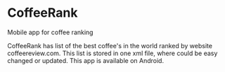 # CoffeeRank
Mobile app for coffee ranking

CoffeeRank has list of the best coffee's in the world ranked by website coffeereview.com.
This list is stored in one xml file, where could be easy changed or updated.
This app is available on Android.
